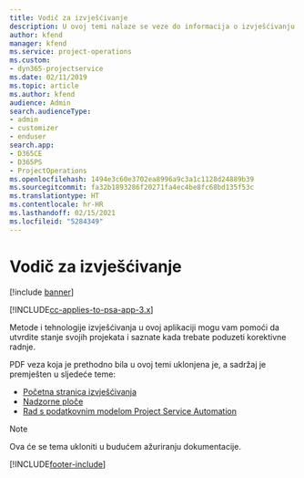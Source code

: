 ```yaml
---
title: Vodič za izvješćivanje
description: U ovoj temi nalaze se veze do informacija o izvješćivanju.
author: kfend
manager: kfend
ms.service: project-operations
ms.custom:
- dyn365-projectservice
ms.date: 02/11/2019
ms.topic: article
ms.author: kfend
audience: Admin
search.audienceType:
- admin
- customizer
- enduser
search.app:
- D365CE
- D365PS
- ProjectOperations
ms.openlocfilehash: 1494e3c60e3702ea8996a9c3a1c1128d24889b39
ms.sourcegitcommit: fa32b1893286f20271fa4ec4be8fc68bd135f53c
ms.translationtype: HT
ms.contentlocale: hr-HR
ms.lasthandoff: 02/15/2021
ms.locfileid: "5284349"
---
```

# <a name="reporting-guide"></a>Vodič za izvješćivanje

[!include [banner](../../includes/psa-now-project-operations.md)]

[!INCLUDE[cc-applies-to-psa-app-3.x](../../includes/cc-applies-to-psa-app-3x.md)]

Metode i tehnologije izvješćivanja u ovoj aplikaciji mogu vam pomoći da utvrdite stanje svojih projekata i saznate kada trebate poduzeti korektivne radnje. 

PDF veza koja je prethodno bila u ovoj temi uklonjena je, a sadržaj je premješten u sljedeće teme:

- [Početna stranica izvješćivanja](../reports-reporting-dynamics-365-project-service.md)
- [Nadzorne ploče](../reports-dashboards.md)
- [Rad s podatkovnim modelom Project Service Automation](../reports-working-project-service-data-model.md)

> [!NOTE]
> Ova će se tema ukloniti u budućem ažuriranju dokumentacije. 


[!INCLUDE[footer-include](../../includes/footer-banner.md)]